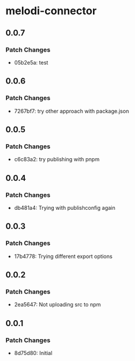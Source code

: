 # melodi-connector

## 0.0.7

### Patch Changes

- 05b2e5a: test

## 0.0.6

### Patch Changes

- 7267bf7: try other approach with package.json

## 0.0.5

### Patch Changes

- c6c83a2: try publishing with pnpm

## 0.0.4

### Patch Changes

- db481a4: Trying with publishconfig again

## 0.0.3

### Patch Changes

- 17b4778: Trying different export options

## 0.0.2

### Patch Changes

- 2ea5647: Not uploading src to npm

## 0.0.1

### Patch Changes

- 8d75d80: Initial
